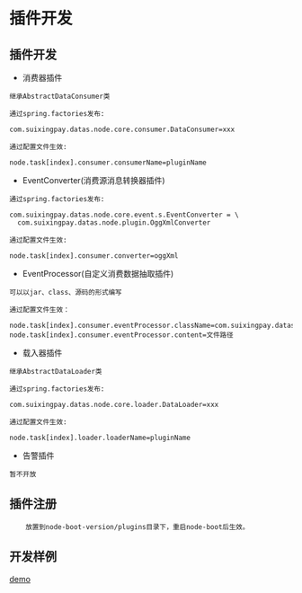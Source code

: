 # 插件开发

## 插件开发
- 消费器插件

```
继承AbstractDataConsumer类

通过spring.factories发布:

com.suixingpay.datas.node.core.consumer.DataConsumer=xxx

通过配置文件生效:

node.task[index].consumer.consumerName=pluginName

```

- EventConverter(消费源消息转换器插件)

```
通过spring.factories发布:

com.suixingpay.datas.node.core.event.s.EventConverter = \
  com.suixingpay.datas.node.plugin.OggXmlConverter

通过配置文件生效:

node.task[index].consumer.converter=oggXml
```

- EventProcessor(自定义消费数据抽取插件)

```
可以以jar、class、源码的形式编写

通过配置文件生效：

node.task[index].consumer.eventProcessor.className=com.suixingpay.datas.node.plugin.CustomEventProcessor
node.task[index].consumer.eventProcessor.content=文件路径

```

- 载入器插件


```
继承AbstractDataLoader类

通过spring.factories发布:

com.suixingpay.datas.node.core.loader.DataLoader=xxx

通过配置文件生效:

node.task[index].loader.loaderName=pluginName

```

- 告警插件

```
暂不开放
```






## 插件注册

```
	放置到node-boot-version/plugins目录下，重启node-boot后生效。
```


## 开发样例
[demo](http://192.168.120.68/root/suixingpay-datas-plugin-sample)


